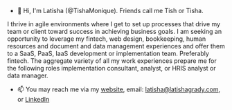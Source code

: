 - 👋 Hi, I'm Latisha (@TishaMonique). Friends call me Tish or Tisha. 

I thrive in agile environments where I get to set up processes that drive my team or client toward success in achieving business goals.  I am seeking an opportunity to  leverage my fintech, web design, bookkeeping, human resources and document and data management experiences and offer them to a SaaS, PaaS, IaaS development or  implementation team. Preferably fintech. The aggregate variety of all my work experiences prepare me for the following roles implementation consultant, analyst, or HRIS analyst or data manager.   

- 📫 You may reach me via my <a href="https://latishagrady.com//">website</a>, email: latisha@latishagrady.com, or <a href="https://www.linkedin.com/in/latishagradyworkshard//">LinkedIn</a>

<!---
TishaMonique/TishaMonique is a ✨ special ✨ repository because its `README.md` (this file) appears on your GitHub profile.
You can click the Preview link to take a look at your changes.
--->
